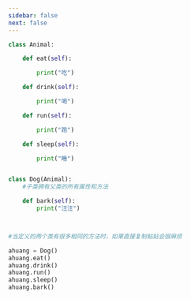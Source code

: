 ```yaml
---
sidebar: false
next: false
---
```

<BlogInfo/>






```python
class Animal:

    def eat(self):

        print("吃")

    def drink(self):

        print("喝")

    def run(self):

        print("跑")

    def sleep(self):

        print("睡")


class Dog(Animal):
    #子类拥有父类的所有属性和方法

    def bark(self):
        print("汪汪")



#当定义的两个类有很多相同的方法时，如果直接复制粘贴会很麻烦

ahuang = Dog()
ahuang.eat()
ahuang.drink()
ahuang.run()
ahuang.sleep()
ahuang.bark()
```






<ActionBox />
        
<style>#top-box {margin-top:0.5rem!important;}</style>